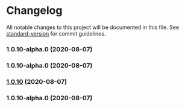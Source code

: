 # Changelog

All notable changes to this project will be documented in this file. See [standard-version](https://github.com/conventional-changelog/standard-version) for commit guidelines.

### 1.0.10-alpha.0 (2020-08-07)

### 1.0.10-alpha.0 (2020-08-07)

### [1.0.10](https://github.com/lk0606/npm_test_table/compare/v1.0.10-alpha.0...v1.0.10) (2020-08-07)

### 1.0.10-alpha.0 (2020-08-07)
